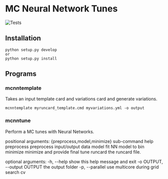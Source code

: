 # MC Neural Network Tunes

![Tests](https://github.com/scarrazza/mcnntune/workflows/Tests/badge.svg)

## Installation

```Shell
python setup.py develop
or
python setup.py install
```

## Programs

### mcnntemplate

Takes an input template card and variations card and generate variations.
```Shell
mcnntemplate myruncard_template.cmd myvariations.yml -o output
```

### mcnntune

Perform a MC tunes with Neural Networks.

positional arguments:
  {preprocess,model,minimize}
                        sub-command help
    preprocess          preprocess input/output data
    model               fit NN model to bin
    minimize            minimize and provide final tune
  runcard               the runcard file.

optional arguments:
  -h, --help            show this help message and exit
  -o OUTPUT, --output OUTPUT
                        the output folder
  -p, --parallel        use multicore during grid search cv

